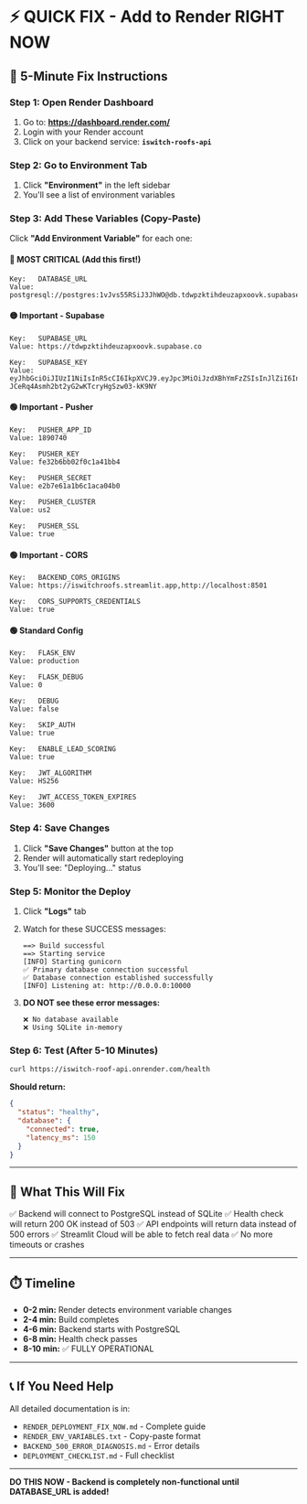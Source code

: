 # ⚡ QUICK FIX - Add to Render RIGHT NOW

## 🎯 5-Minute Fix Instructions

### Step 1: Open Render Dashboard
1. Go to: **https://dashboard.render.com/**
2. Login with your Render account
3. Click on your backend service: **`iswitch-roofs-api`**

### Step 2: Go to Environment Tab
1. Click **"Environment"** in the left sidebar
2. You'll see a list of environment variables

### Step 3: Add These Variables (Copy-Paste)

Click **"Add Environment Variable"** for each one:

#### 🔴 MOST CRITICAL (Add this first!)
```
Key:   DATABASE_URL
Value: postgresql://postgres:1vJvs55RSiJ3JhWO@db.tdwpzktihdeuzapxoovk.supabase.co:5432/postgres
```

#### 🟡 Important - Supabase
```
Key:   SUPABASE_URL
Value: https://tdwpzktihdeuzapxoovk.supabase.co

Key:   SUPABASE_KEY
Value: eyJhbGciOiJIUzI1NiIsInR5cCI6IkpXVCJ9.eyJpc3MiOiJzdXBhYmFzZSIsInJlZiI6InRkd3B6a3RpaGRldXphcHhvb3ZrIiwicm9sZSI6ImFub24iLCJpYXQiOjE3NTk2MDQyODgsImV4cCI6MjA3NTE4MDI4OH0.RHDETB-JCeRq4Asmh2bt2yG2wKTcryHgSzw03-kK9NY
```

#### 🟢 Important - Pusher
```
Key:   PUSHER_APP_ID
Value: 1890740

Key:   PUSHER_KEY
Value: fe32b6bb02f0c1a41bb4

Key:   PUSHER_SECRET
Value: e2b7e61a1b6c1aca04b0

Key:   PUSHER_CLUSTER
Value: us2

Key:   PUSHER_SSL
Value: true
```

#### 🟢 Important - CORS
```
Key:   BACKEND_CORS_ORIGINS
Value: https://iswitchroofs.streamlit.app,http://localhost:8501

Key:   CORS_SUPPORTS_CREDENTIALS
Value: true
```

#### 🟢 Standard Config
```
Key:   FLASK_ENV
Value: production

Key:   FLASK_DEBUG
Value: 0

Key:   DEBUG
Value: false

Key:   SKIP_AUTH
Value: true

Key:   ENABLE_LEAD_SCORING
Value: true

Key:   JWT_ALGORITHM
Value: HS256

Key:   JWT_ACCESS_TOKEN_EXPIRES
Value: 3600
```

### Step 4: Save Changes
1. Click **"Save Changes"** button at the top
2. Render will automatically start redeploying
3. You'll see: "Deploying..." status

### Step 5: Monitor the Deploy
1. Click **"Logs"** tab
2. Watch for these SUCCESS messages:
   ```
   ==> Build successful
   ==> Starting service
   [INFO] Starting gunicorn
   ✅ Primary database connection successful
   ✅ Database connection established successfully
   [INFO] Listening at: http://0.0.0.0:10000
   ```

3. **DO NOT see these error messages:**
   ```
   ❌ No database available
   ❌ Using SQLite in-memory
   ```

### Step 6: Test (After 5-10 Minutes)
```bash
curl https://iswitch-roof-api.onrender.com/health
```

**Should return:**
```json
{
  "status": "healthy",
  "database": {
    "connected": true,
    "latency_ms": 150
  }
}
```

---

## 🚨 What This Will Fix

✅ Backend will connect to PostgreSQL instead of SQLite
✅ Health check will return 200 OK instead of 503
✅ API endpoints will return data instead of 500 errors
✅ Streamlit Cloud will be able to fetch real data
✅ No more timeouts or crashes

---

## ⏱️ Timeline

- **0-2 min:** Render detects environment variable changes
- **2-4 min:** Build completes
- **4-6 min:** Backend starts with PostgreSQL
- **6-8 min:** Health check passes
- **8-10 min:** ✅ FULLY OPERATIONAL

---

## 📞 If You Need Help

All detailed documentation is in:
- `RENDER_DEPLOYMENT_FIX_NOW.md` - Complete guide
- `RENDER_ENV_VARIABLES.txt` - Copy-paste format
- `BACKEND_500_ERROR_DIAGNOSIS.md` - Error details
- `DEPLOYMENT_CHECKLIST.md` - Full checklist

---

**DO THIS NOW - Backend is completely non-functional until DATABASE_URL is added!**
